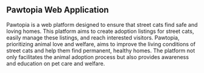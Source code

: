 ## Pawtopia Web Application

Pawtopia is a web platform designed to ensure that street cats find safe and loving homes. This platform aims to create adoption listings for street cats, easily manage these listings, and reach interested visitors.
Pawtopia, prioritizing animal love and welfare, aims to improve the living conditions of street cats and help them find permanent, healthy homes. The platform not only facilitates the animal adoption process but also provides awareness and education on pet care and welfare.
